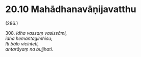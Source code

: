 

# 20.10 Mahādhanavāṇijavatthu



(286.)

308\. _Idha vassaṃ vasissāmi,_  
_idha hemantagimhisu;_  
_Iti bālo vicinteti,_  
_antarāyaṃ na bujjhati._  




